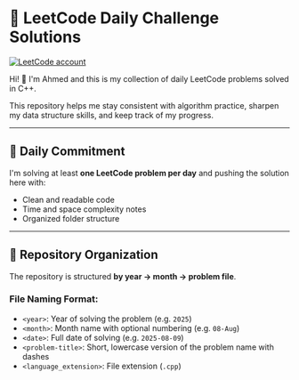 # 🧠 LeetCode Daily Challenge Solutions
[![LeetCode account](https://leetcode-stats.vercel.app/api/ahmedlotfy93?theme=dark)](https://leetcode.com/ahmedlotfy93/)

Hi! 👋 I'm Ahmed and this is my collection of daily LeetCode problems solved in C++.

This repository helps me stay consistent with algorithm practice, sharpen my data structure skills, and keep track of my progress.

---

## 📅 Daily Commitment

I'm solving at least **one LeetCode problem per day** and pushing the solution here with:
- Clean and readable code
- Time and space complexity notes
- Organized folder structure

---

## 📁 Repository Organization

The repository is structured **by year → month → problem file**.

### File Naming Format:

- `<year>`: Year of solving the problem (e.g. `2025`)
- `<month>`: Month name with optional numbering (e.g. `08-Aug`)
- `<date>`: Full date of solving (e.g. `2025-08-09`)
- `<problem-title>`: Short, lowercase version of the problem name with dashes
- `<language_extension>`: File extension (`.cpp`)
